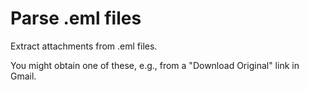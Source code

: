 # Parse .eml files

Extract attachments from .eml files.

You might obtain one of these, e.g., from a "Download Original" link in Gmail.
